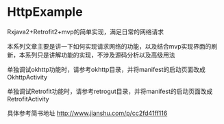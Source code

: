 # HttpExample
Rxjava2+Retrofit2+mvp的简单实现，满足日常的网络请求

本系列文章主要是讲一下如何实现请求网络的功能，以及结合mvp实现界面的刷新，本系列只是讲解功能的实现，不涉及源码分析以及高级用法

单独调试okhttp功能时，请参考okhttp目录，并将manifest的启动页面改成OkhttpActivity

单独调试Retrofit功能时，请参考retrogut目录，并将manifest的启动页面改成RetrofitActivity


具体参考简书地址 http://www.jianshu.com/p/cc2fd41ff116
